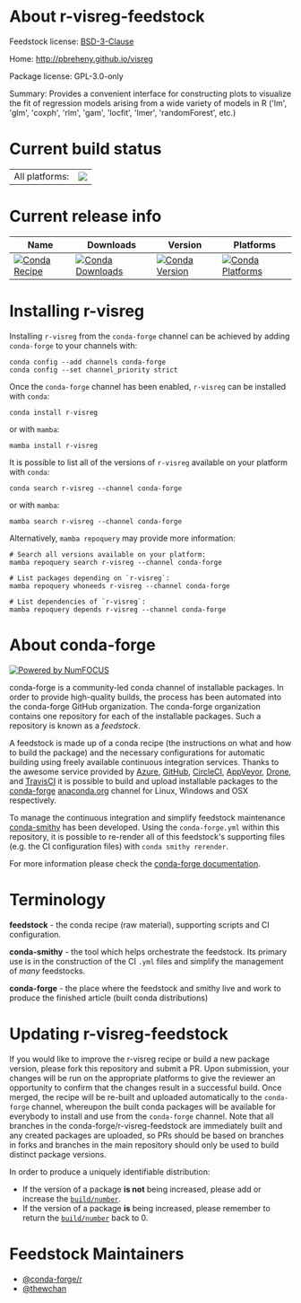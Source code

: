 About r-visreg-feedstock
========================

Feedstock license: [BSD-3-Clause](https://github.com/conda-forge/r-visreg-feedstock/blob/main/LICENSE.txt)

Home: http://pbreheny.github.io/visreg

Package license: GPL-3.0-only

Summary: Provides a convenient interface for constructing plots to visualize the fit of regression models arising from a wide variety of models in R ('lm', 'glm', 'coxph', 'rlm', 'gam', 'locfit', 'lmer', 'randomForest', etc.)

Current build status
====================


<table><tr><td>All platforms:</td>
    <td>
      <a href="https://dev.azure.com/conda-forge/feedstock-builds/_build/latest?definitionId=18140&branchName=main">
        <img src="https://dev.azure.com/conda-forge/feedstock-builds/_apis/build/status/r-visreg-feedstock?branchName=main">
      </a>
    </td>
  </tr>
</table>

Current release info
====================

| Name | Downloads | Version | Platforms |
| --- | --- | --- | --- |
| [![Conda Recipe](https://img.shields.io/badge/recipe-r--visreg-green.svg)](https://anaconda.org/conda-forge/r-visreg) | [![Conda Downloads](https://img.shields.io/conda/dn/conda-forge/r-visreg.svg)](https://anaconda.org/conda-forge/r-visreg) | [![Conda Version](https://img.shields.io/conda/vn/conda-forge/r-visreg.svg)](https://anaconda.org/conda-forge/r-visreg) | [![Conda Platforms](https://img.shields.io/conda/pn/conda-forge/r-visreg.svg)](https://anaconda.org/conda-forge/r-visreg) |

Installing r-visreg
===================

Installing `r-visreg` from the `conda-forge` channel can be achieved by adding `conda-forge` to your channels with:

```
conda config --add channels conda-forge
conda config --set channel_priority strict
```

Once the `conda-forge` channel has been enabled, `r-visreg` can be installed with `conda`:

```
conda install r-visreg
```

or with `mamba`:

```
mamba install r-visreg
```

It is possible to list all of the versions of `r-visreg` available on your platform with `conda`:

```
conda search r-visreg --channel conda-forge
```

or with `mamba`:

```
mamba search r-visreg --channel conda-forge
```

Alternatively, `mamba repoquery` may provide more information:

```
# Search all versions available on your platform:
mamba repoquery search r-visreg --channel conda-forge

# List packages depending on `r-visreg`:
mamba repoquery whoneeds r-visreg --channel conda-forge

# List dependencies of `r-visreg`:
mamba repoquery depends r-visreg --channel conda-forge
```


About conda-forge
=================

[![Powered by
NumFOCUS](https://img.shields.io/badge/powered%20by-NumFOCUS-orange.svg?style=flat&colorA=E1523D&colorB=007D8A)](https://numfocus.org)

conda-forge is a community-led conda channel of installable packages.
In order to provide high-quality builds, the process has been automated into the
conda-forge GitHub organization. The conda-forge organization contains one repository
for each of the installable packages. Such a repository is known as a *feedstock*.

A feedstock is made up of a conda recipe (the instructions on what and how to build
the package) and the necessary configurations for automatic building using freely
available continuous integration services. Thanks to the awesome service provided by
[Azure](https://azure.microsoft.com/en-us/services/devops/), [GitHub](https://github.com/),
[CircleCI](https://circleci.com/), [AppVeyor](https://www.appveyor.com/),
[Drone](https://cloud.drone.io/welcome), and [TravisCI](https://travis-ci.com/)
it is possible to build and upload installable packages to the
[conda-forge](https://anaconda.org/conda-forge) [anaconda.org](https://anaconda.org/)
channel for Linux, Windows and OSX respectively.

To manage the continuous integration and simplify feedstock maintenance
[conda-smithy](https://github.com/conda-forge/conda-smithy) has been developed.
Using the ``conda-forge.yml`` within this repository, it is possible to re-render all of
this feedstock's supporting files (e.g. the CI configuration files) with ``conda smithy rerender``.

For more information please check the [conda-forge documentation](https://conda-forge.org/docs/).

Terminology
===========

**feedstock** - the conda recipe (raw material), supporting scripts and CI configuration.

**conda-smithy** - the tool which helps orchestrate the feedstock.
                   Its primary use is in the construction of the CI ``.yml`` files
                   and simplify the management of *many* feedstocks.

**conda-forge** - the place where the feedstock and smithy live and work to
                  produce the finished article (built conda distributions)


Updating r-visreg-feedstock
===========================

If you would like to improve the r-visreg recipe or build a new
package version, please fork this repository and submit a PR. Upon submission,
your changes will be run on the appropriate platforms to give the reviewer an
opportunity to confirm that the changes result in a successful build. Once
merged, the recipe will be re-built and uploaded automatically to the
`conda-forge` channel, whereupon the built conda packages will be available for
everybody to install and use from the `conda-forge` channel.
Note that all branches in the conda-forge/r-visreg-feedstock are
immediately built and any created packages are uploaded, so PRs should be based
on branches in forks and branches in the main repository should only be used to
build distinct package versions.

In order to produce a uniquely identifiable distribution:
 * If the version of a package **is not** being increased, please add or increase
   the [``build/number``](https://docs.conda.io/projects/conda-build/en/latest/resources/define-metadata.html#build-number-and-string).
 * If the version of a package **is** being increased, please remember to return
   the [``build/number``](https://docs.conda.io/projects/conda-build/en/latest/resources/define-metadata.html#build-number-and-string)
   back to 0.

Feedstock Maintainers
=====================

* [@conda-forge/r](https://github.com/conda-forge/r/)
* [@thewchan](https://github.com/thewchan/)

